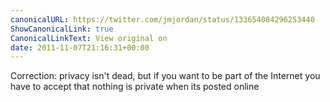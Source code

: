 ```yaml
---
canonicalURL: https://twitter.com/jmjordan/status/133654084296253440
ShowCanonicalLink: true
CanonicalLinkText: View original on
date: 2011-11-07T21:16:31+00:00
---
```

Correction: privacy isn't dead, but if you want to be part of the Internet you have to accept that nothing is private when its posted online
